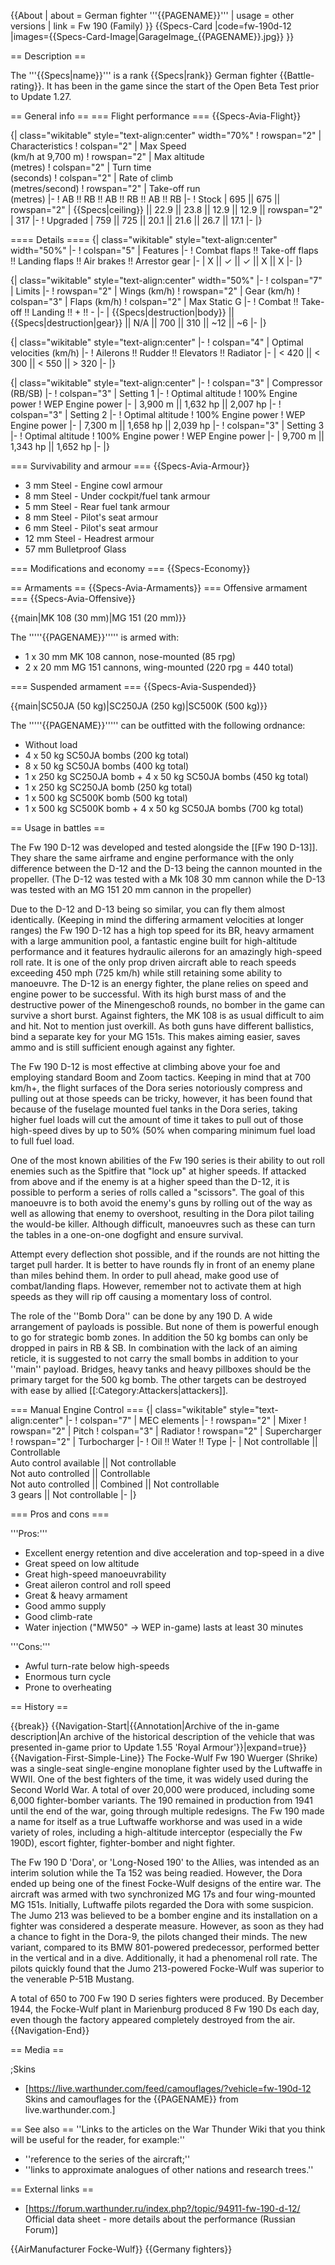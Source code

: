 {{About
| about = German fighter '''{{PAGENAME}}'''
| usage = other versions
| link = Fw 190 (Family)
}}
{{Specs-Card
|code=fw-190d-12
|images={{Specs-Card-Image|GarageImage_{{PAGENAME}}.jpg}}
}}

== Description ==

<!-- ''In the description, the first part should be about the history of and the creation and combat usage of the aircraft, as well as its key features. In the second part, tell the reader about the aircraft in the game. Insert a screenshot of the vehicle, so that if the novice player does not remember the vehicle by name, he will immediately understand what kind of vehicle the article is talking about.'' -->

The '''{{Specs|name}}''' is a rank {{Specs|rank}} German fighter {{Battle-rating}}. It has been in the game since the start of the Open Beta Test prior to Update 1.27.

== General info ==
=== Flight performance ===
{{Specs-Avia-Flight}}

<!-- ''Describe how the aircraft behaves in the air. Speed, manoeuvrability, acceleration and allowable loads - these are the most important characteristics of the vehicle.'' -->

{| class="wikitable" style="text-align:center" width="70%"
! rowspan="2" | Characteristics
! colspan="2" | Max Speed<br>(km/h at 9,700 m)
! rowspan="2" | Max altitude<br>(metres)
! colspan="2" | Turn time<br>(seconds)
! colspan="2" | Rate of climb<br>(metres/second)
! rowspan="2" | Take-off run<br>(metres)
|-
! AB !! RB !! AB !! RB !! AB !! RB
|-
! Stock
| 695 || 675 || rowspan="2" | {{Specs|ceiling}} || 22.9 || 23.8 || 12.9 || 12.9 || rowspan="2" | 317
|-
! Upgraded
| 759 || 725 || 20.1 || 21.6 || 26.7 || 17.1
|-
|}

==== Details ====
{| class="wikitable" style="text-align:center" width="50%"
|-
! colspan="5" | Features
|-
! Combat flaps !! Take-off flaps !! Landing flaps !! Air brakes !! Arrestor gear
|-
| X || ✓ || ✓ || X || X <!-- ✓ -->
|-
|}

{| class="wikitable" style="text-align:center" width="50%"
|-
! colspan="7" | Limits
|-
! rowspan="2" | Wings (km/h)
! rowspan="2" | Gear (km/h)
! colspan="3" | Flaps (km/h)
! colspan="2" | Max Static G
|-
! Combat !! Take-off !! Landing !! + !! -
|-
| {{Specs|destruction|body}} || {{Specs|destruction|gear}} || N/A || 700 || 310 || ~12 || ~6
|-
|}

{| class="wikitable" style="text-align:center"
|-
! colspan="4" | Optimal velocities (km/h)
|-
! Ailerons !! Rudder !! Elevators !! Radiator
|-
| < 420 || < 300 || < 550 || > 320
|-
|}

{| class="wikitable" style="text-align:center"
|-
! colspan="3" | Compressor (RB/SB)
|-
! colspan="3" | Setting 1
|-
! Optimal altitude
! 100% Engine power
! WEP Engine power
|-
| 3,900 m || 1,632 hp || 2,007 hp
|-
! colspan="3" | Setting 2
|-
! Optimal altitude
! 100% Engine power
! WEP Engine power
|-
| 7,300 m || 1,658 hp || 2,039 hp
|-
! colspan="3" | Setting 3
|-
! Optimal altitude
! 100% Engine power
! WEP Engine power
|-
| 9,700 m || 1,343 hp || 1,652 hp
|-
|}

=== Survivability and armour ===
{{Specs-Avia-Armour}}

<!-- ''Examine the survivability of the aircraft. Note how vulnerable the structure is and how secure the pilot is, whether the fuel tanks are armoured, etc. Describe the armour, if there is any, and also mention the vulnerability of other critical aircraft systems.'' -->

- 3 mm Steel - Engine cowl armour
- 8 mm Steel - Under cockpit/fuel tank armour
- 5 mm Steel - Rear fuel tank armour
- 8 mm Steel - Pilot's seat armour
- 6 mm Steel - Pilot's seat armour
- 12 mm Steel - Headrest armour
- 57 mm Bulletproof Glass

=== Modifications and economy ===
{{Specs-Economy}}

== Armaments ==
{{Specs-Avia-Armaments}}
=== Offensive armament ===
{{Specs-Avia-Offensive}}

<!-- ''Describe the offensive armament of the aircraft, if any. Describe how effective the cannons and machine guns are in a battle, and also what belts or drums are better to use. If there is no offensive weaponry, delete this subsection.'' -->

{{main|MK 108 (30 mm)|MG 151 (20 mm)}}

The '''''{{PAGENAME}}''''' is armed with:

- 1 x 30 mm MK 108 cannon, nose-mounted (85 rpg)
- 2 x 20 mm MG 151 cannons, wing-mounted (220 rpg = 440 total)

=== Suspended armament ===
{{Specs-Avia-Suspended}}

<!-- ''Describe the aircraft's suspended armament: additional cannons under the wings, bombs, rockets and torpedoes. This section is especially important for bombers and attackers. If there is no suspended weaponry remove this subsection.'' -->

{{main|SC50JA (50 kg)|SC250JA (250 kg)|SC500K (500 kg)}}

The '''''{{PAGENAME}}''''' can be outfitted with the following ordnance:

- Without load
- 4 x 50 kg SC50JA bombs (200 kg total)
- 8 x 50 kg SC50JA bombs (400 kg total)
- 1 x 250 kg SC250JA bomb + 4 x 50 kg SC50JA bombs (450 kg total)
- 1 x 250 kg SC250JA bomb (250 kg total)
- 1 x 500 kg SC500K bomb (500 kg total)
- 1 x 500 kg SC500K bomb + 4 x 50 kg SC50JA bombs (700 kg total)

== Usage in battles ==

<!-- ''Describe the tactics of playing in the aircraft, the features of using aircraft in a team and advice on tactics. Refrain from creating a "guide" - do not impose a single point of view, but instead, give the reader food for thought. Examine the most dangerous enemies and give recommendations on fighting them. If necessary, note the specifics of the game in different modes (AB, RB, SB).'' -->

The Fw 190 D-12 was developed and tested alongside the [[Fw 190 D-13]]. They share the same airframe and engine performance with the only difference between the D-12 and the D-13 being the cannon mounted in the propeller. (The D-12 was tested with a Mk 108 30 mm cannon while the D-13 was tested with an MG 151 20 mm cannon in the propeller)

Due to the D-12 and D-13 being so similar, you can fly them almost identically. (Keeping in mind the differing armament velocities at longer ranges) the Fw 190 D-12 has a high top speed for its BR, heavy armament with a large ammunition pool, a fantastic engine built for high-altitude performance and it features hydraulic ailerons for an amazingly high-speed roll rate. It is one of the only prop driven aircraft able to reach speeds exceeding 450 mph (725 km/h) while still retaining some ability to manoeuvre. The D-12 is an energy fighter, the plane relies on speed and engine power to be successful. With its high burst mass of and the destructive power of the Minengeschoß rounds, no bomber in the game can survive a short burst. Against fighters, the MK 108 is as usual difficult to aim and hit. Not to mention just overkill. As both guns have different ballistics, bind a separate key for your MG 151s. This makes aiming easier, saves ammo and is still sufficient enough against any fighter.

The Fw 190 D-12 is most effective at climbing above your foe and employing standard Boom and Zoom tactics. Keeping in mind that at 700 km/h+, the flight surfaces of the Dora series notoriously compress and pulling out at those speeds can be tricky, however, it has been found that because of the fuselage mounted fuel tanks in the Dora series, taking higher fuel loads will cut the amount of time it takes to pull out of those high-speed dives by up to 50% (50% when comparing minimum fuel load to full fuel load.

One of the most known abilities of the Fw 190 series is their ability to out roll enemies such as the Spitfire that "lock up" at higher speeds. If attacked from above and if the enemy is at a higher speed than the D-12, it is possible to perform a series of rolls called a "scissors". The goal of this manoeuvre is to both avoid the enemy's guns by rolling out of the way as well as allowing that enemy to overshoot, resulting in the Dora pilot tailing the would-be killer. Although difficult, manoeuvres such as these can turn the tables in a one-on-one dogfight and ensure survival.

Attempt every deflection shot possible, and if the rounds are not hitting the target pull harder. It is better to have rounds fly in front of an enemy plane than miles behind them. In order to pull ahead, make good use of combat/landing flaps. However, remember not to activate them at high speeds as they will rip off causing a momentary loss of control.

The role of the ''Bomb Dora'' can be done by any 190 D. A wide arrangement of payloads is possible. But none of them is powerful enough to go for strategic bomb zones. In addition the 50 kg bombs can only be dropped in pairs in RB & SB. In combination with the lack of an aiming reticle, it is suggested to not carry the small bombs in addition to your ''main'' payload. Bridges, heavy tanks and heavy pillboxes should be the primary target for the 500 kg bomb. The other targets can be destroyed with ease by allied [[:Category:Attackers|attackers]].

=== Manual Engine Control ===
{| class="wikitable" style="text-align:center"
|-
! colspan="7" | MEC elements
|-
! rowspan="2" | Mixer
! rowspan="2" | Pitch
! colspan="3" | Radiator
! rowspan="2" | Supercharger
! rowspan="2" | Turbocharger
|-
! Oil !! Water !! Type
|-
| Not controllable || Controllable<br>Auto control available || Not controllable<br>Not auto controlled || Controllable<br>Not auto controlled || Combined || Not controllable<br>3 gears || Not controllable
|-
|}

=== Pros and cons ===

<!-- ''Summarise and briefly evaluate the vehicle in terms of its characteristics and combat effectiveness. Mark its pros and cons in the bulleted list. Try not to use more than 6 points for each of the characteristics. Avoid using categorical definitions such as "bad", "good" and the like - use substitutions with softer forms such as "inadequate" and "effective".'' -->

'''Pros:'''

- Excellent energy retention and dive acceleration and top-speed in a dive
- Great speed on low altitude
- Great high-speed manoeuvrability
- Great aileron control and roll speed
- Great & heavy armament
- Good ammo supply
- Good climb-rate
- Water injection ("MW50" -> WEP in-game) lasts at least 30 minutes

'''Cons:'''

- Awful turn-rate below high-speeds
- Enormous turn cycle
- Prone to overheating

== History ==

<!-- ''Describe the history of the creation and combat usage of the aircraft in more detail than in the introduction. If the historical reference turns out to be too long, take it to a separate article, taking a link to the article about the vehicle and adding a block "/History" (example: <nowiki>https://wiki.warthunder.com/(Vehicle-name)/History</nowiki>) and add a link to it here using the <code>main</code> template. Be sure to reference text and sources by using <code><nowiki><ref></ref></nowiki></code>, as well as adding them at the end of the article with <code><nowiki><references /></nowiki></code>. This section may also include the vehicle's dev blog entry (if applicable) and the in-game encyclopedia description (under <code><nowiki>=== In-game description ===</nowiki></code>, also if applicable).'' -->

{{break}}
{{Navigation-Start|{{Annotation|Archive of the in-game description|An archive of the historical description of the vehicle that was presented in-game prior to Update 1.55 'Royal Armour'}}|expand=true}}
{{Navigation-First-Simple-Line}}
The Focke-Wulf Fw 190 Wuerger (Shrike) was a single-seat single-engine monoplane fighter used by the Luftwaffe in WWII. One of the best fighters of the time, it was widely used during the Second World War. A total of over 20,000 were produced, including some 6,000 fighter-bomber variants. The 190 remained in production from 1941 until the end of the war, going through multiple redesigns. The Fw 190 made a name for itself as a true Luftwaffe workhorse and was used in a wide variety of roles, including a high-altitude interceptor (especially the Fw 190D), escort fighter, fighter-bomber and night fighter.

The Fw 190 D 'Dora', or 'Long-Nosed 190' to the Allies, was intended as an interim solution while the Ta 152 was being readied. However, the Dora ended up being one of the finest Focke-Wulf designs of the entire war. The aircraft was armed with two synchronized MG 17s and four wing-mounted MG 151s. Initially, Luftwaffe pilots regarded the Dora with some suspicion. The Jumo 213 was believed to be a bomber engine and its installation on a fighter was considered a desperate measure. However, as soon as they had a chance to fight in the Dora-9, the pilots changed their minds. The new variant, compared to its BMW 801-powered predecessor, performed better in the vertical and in a dive. Additionally, it had a phenomenal roll rate. The pilots quickly found that the Jumo 213-powered Focke-Wulf was superior to the venerable P-51B Mustang.

A total of 650 to 700 Fw 190 D series fighters were produced. By December 1944, the Focke-Wulf plant in Marienburg produced 8 Fw 190 Ds each day, even though the factory appeared completely destroyed from the air.
{{Navigation-End}}

== Media ==

<!-- ''Excellent additions to the article would be video guides, screenshots from the game, and photos.'' -->

;Skins

- [https://live.warthunder.com/feed/camouflages/?vehicle=fw-190d-12 Skins and camouflages for the {{PAGENAME}} from live.warthunder.com.]

== See also ==
''Links to the articles on the War Thunder Wiki that you think will be useful for the reader, for example:''

- ''reference to the series of the aircraft;''
- ''links to approximate analogues of other nations and research trees.''

== External links ==

<!--''Paste links to sources and external resources, such as:''
* ''topic on the official game forum;''
* ''other literature.''-->

- [https://forum.warthunder.ru/index.php?/topic/94911-fw-190-d-12/ Official data sheet - more details about the performance (Russian Forum)]

{{AirManufacturer Focke-Wulf}}
{{Germany fighters}}
